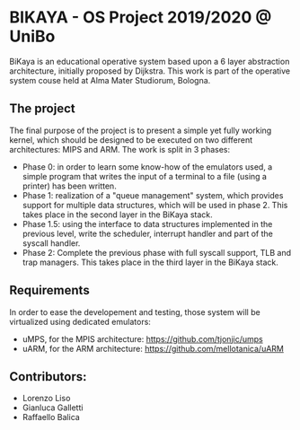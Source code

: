 # BIKAYA - OS Project 2019/2020 @ UniBo
BiKaya is an educational operative system based upon a 6 layer abstraction architecture, initially proposed by Dijkstra. This work is part of the operative system couse held at Alma Mater Studiorum, Bologna.

## The project
The final purpose of the project is to present a simple yet fully working kernel, which should be designed to be executed on two different architectures: MIPS and ARM.
The work is split in 3 phases:
- Phase 0: in order to learn some know-how of the emulators used, a simple program that writes the input of a terminal to a file (using a printer) has been written.
- Phase 1: realization of a "queue management" system, which provides support for multiple data structures, which will be used in phase 2. This takes place in the second layer in the BiKaya stack.
- Phase 1.5: using the interface to data structures implemented in the previous level, write the scheduler, interrupt handler and part of the syscall handler.
- Phase 2: Complete the previous phase with full syscall support, TLB and trap managers. This takes place in the third layer in the BiKaya stack.


## Requirements
In order to ease the developement and testing, those system will be virtualized using dedicated emulators:
- uMPS, for the MPIS architecture: https://github.com/tjonjic/umps
- uARM, for the ARM architecture: https://github.com/mellotanica/uARM

## Contributors:
- Lorenzo Liso
- Gianluca Galletti
- Raffaello Balica
